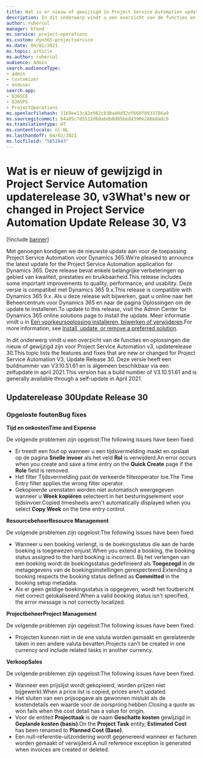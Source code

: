 ```yaml
---
title: Wat is er nieuw of gewijzigd in Project Service Automation updaterelease 30, v3
description: In dit onderwerp vindt u een overzicht van de functies en oplossingen die beschikbaar zijn voor Project Service Automation updaterelease 30, v3.
author: ruhercul
manager: kfend
ms.service: project-operations
ms.custom: dyn365-projectservice
ms.date: 04/01/2021
ms.topic: article
ms.author: ruhercul
audience: Admin
search.audienceType:
- admin
- customizer
- enduser
search.app:
- D365CE
- D365PS
- ProjectOperations
ms.openlocfilehash: 1169ee13c42e982cb30a40d92df660f8933786a9
ms.sourcegitcommit: b4a05c7d5512d60abdb0d05bedd390e288e8adc9
ms.translationtype: HT
ms.contentlocale: nl-NL
ms.lasthandoff: 04/02/2021
ms.locfileid: "5852843"
---
```

# <a name="whats-new-or-changed-in-project-service-automation-update-release-30-v3"></a><span data-ttu-id="22e25-103">Wat is er nieuw of gewijzigd in Project Service Automation updaterelease 30, v3</span><span class="sxs-lookup"><span data-stu-id="22e25-103">What's new or changed in Project Service Automation Update Release 30, V3</span></span>

[!include [banner](../includes/psa-now-project-operations.md)]

<span data-ttu-id="22e25-104">Met genoegen kondigen we de nieuwste update aan voor de toepassing Project Service Automation voor Dynamics 365.</span><span class="sxs-lookup"><span data-stu-id="22e25-104">We’re pleased to announce the latest update for the Project Service Automation application for Dynamics 365.</span></span> <span data-ttu-id="22e25-105">Deze release bevat enkele belangrijke verbeteringen op gebied van kwaliteit, prestaties en bruikbaarheid.</span><span class="sxs-lookup"><span data-stu-id="22e25-105">This release includes some important improvements to quality, performance, and usability.</span></span> <span data-ttu-id="22e25-106">Deze versie is compatibel met Dynamics 365 9.x.</span><span class="sxs-lookup"><span data-stu-id="22e25-106">This release is compatible with Dynamics 365 9.x.</span></span> <span data-ttu-id="22e25-107">Als u deze release wilt bijwerken, gaat u online naar het Beheercentrum voor Dynamics 365 en naar de pagina Oplossingen om de update te installeren.</span><span class="sxs-lookup"><span data-stu-id="22e25-107">To update to this release, visit the Admin Center for Dynamics 365 online solutions page to install the update.</span></span> <span data-ttu-id="22e25-108">Meer informatie vindt u in [Een voorkeursoplossing installeren, bijwerken of verwijderen](https://docs.microsoft.com/power-platform/admin/install-remove-preferred-solution).</span><span class="sxs-lookup"><span data-stu-id="22e25-108">For more information, see [Install, update, or remove a preferred solution](https://docs.microsoft.com/power-platform/admin/install-remove-preferred-solution).</span></span>

<span data-ttu-id="22e25-109">In dit onderwerp vindt u een overzicht van de functies en oplossingen die nieuw of gewijzigd zijn voor Project Service Automation v3, updaterelease 30.</span><span class="sxs-lookup"><span data-stu-id="22e25-109">This topic lists the features and fixes that are new or changed for Project Service Automation V3, Update Release 30.</span></span> <span data-ttu-id="22e25-110">Deze versie heeft een buildnummer van V3.10.51.61 en is algemeen beschikbaar via een zelfupdate in april 2021.</span><span class="sxs-lookup"><span data-stu-id="22e25-110">This version has a build number of V3.10.51.61 and is generally available through a self-update in April 2021.</span></span>

## <a name="update-release-30"></a><span data-ttu-id="22e25-111">Updaterelease 30</span><span class="sxs-lookup"><span data-stu-id="22e25-111">Update Release 30</span></span>

### <a name="bug-fixes"></a><span data-ttu-id="22e25-112">Opgeloste fouten</span><span class="sxs-lookup"><span data-stu-id="22e25-112">Bug fixes</span></span>

<span data-ttu-id="22e25-113">**Tijd en onkosten**</span><span class="sxs-lookup"><span data-stu-id="22e25-113">**Time and Expense**</span></span>

<span data-ttu-id="22e25-114">De volgende problemen zijn opgelost:</span><span class="sxs-lookup"><span data-stu-id="22e25-114">The following issues have been fixed:</span></span>

- <span data-ttu-id="22e25-115">Er treedt een fout op wanneer u een tijdsvermelding maakt en opslaat op de pagina **Snelle invoer** als het veld **Rol** is verwijderd.</span><span class="sxs-lookup"><span data-stu-id="22e25-115">An error occurs when you create and save a time entry on the **Quick Create** page if the **Role** field is removed.</span></span>
- <span data-ttu-id="22e25-116">Het filter Tijdsvermelding past de verkeerde filteroperator toe.</span><span class="sxs-lookup"><span data-stu-id="22e25-116">The Time Entry filter applies the wrong filter operator.</span></span>
- <span data-ttu-id="22e25-117">Gekopieerde urenstaten worden niet automatisch weergegeven wanneer u **Week kopiëren** selecteert in het besturingselement voor tijdsinvoer.</span><span class="sxs-lookup"><span data-stu-id="22e25-117">Copied timesheets aren't automatically displayed when you select **Copy Week** on the time entry control.</span></span>

<span data-ttu-id="22e25-118">**Resourcebeheer**</span><span class="sxs-lookup"><span data-stu-id="22e25-118">**Resource Management**</span></span>

<span data-ttu-id="22e25-119">De volgende problemen zijn opgelost:</span><span class="sxs-lookup"><span data-stu-id="22e25-119">The following issues have been fixed:</span></span>

- <span data-ttu-id="22e25-120">Wanneer u een boeking verlengt, is de boekingsstatus die aan de harde boeking is toegewezen onjuist.</span><span class="sxs-lookup"><span data-stu-id="22e25-120">When you extend a booking, the booking status assigned to the hard booking is incorrect.</span></span> <span data-ttu-id="22e25-121">Bij het verlengen van een boeking wordt de boekingsstatus gedefinieerd als **Toegezegd** in de metagegevens van de boekingsinstellingen gerespecteerd.</span><span class="sxs-lookup"><span data-stu-id="22e25-121">Extending a booking respects the booking status defined as **Committed** in the booking setup metadata.</span></span>
- <span data-ttu-id="22e25-122">Als er geen geldige boekingsstatus is opgegeven, wordt het foutbericht niet correct gelokaliseerd.</span><span class="sxs-lookup"><span data-stu-id="22e25-122">When a valid booking status isn't specified, the error message is not correctly localized.</span></span>

<span data-ttu-id="22e25-123">**Projectbeheer**</span><span class="sxs-lookup"><span data-stu-id="22e25-123">**Project Management**</span></span>

<span data-ttu-id="22e25-124">De volgende problemen zijn opgelost:</span><span class="sxs-lookup"><span data-stu-id="22e25-124">The following issues have been fixed:</span></span>

- <span data-ttu-id="22e25-125">Projecten kunnen niet in de ene valuta worden gemaakt en gerelateerde taken in een andere valuta bevatten.</span><span class="sxs-lookup"><span data-stu-id="22e25-125">Projects can't be created in one currency and include related tasks in another currency.</span></span>

<span data-ttu-id="22e25-126">**Verkoop**</span><span class="sxs-lookup"><span data-stu-id="22e25-126">**Sales**</span></span>

<span data-ttu-id="22e25-127">De volgende problemen zijn opgelost:</span><span class="sxs-lookup"><span data-stu-id="22e25-127">The following issues have been fixed:</span></span>

- <span data-ttu-id="22e25-128">Wanneer een prijslijst wordt gekopieerd, worden prijzen niet bijgewerkt.</span><span class="sxs-lookup"><span data-stu-id="22e25-128">When a price list is copied, prices aren't updated.</span></span>
- <span data-ttu-id="22e25-129">Het sluiten van een prijsopgave als gewonnen mislukt als de kostendetails een waarde voor de oorsprong hebben.</span><span class="sxs-lookup"><span data-stu-id="22e25-129">Closing a quote as won fails when the cost detail has a value for origin.</span></span>
- <span data-ttu-id="22e25-130">Voor de entiteit **Projecttaak** is de naam **Geschatte kosten** gewijzigd in **Geplande kosten (basis)** ​.</span><span class="sxs-lookup"><span data-stu-id="22e25-130">On the **Project Task** entity, **Estimated Cost** has been renamed to **Planned Cost (Base)**.</span></span>
- <span data-ttu-id="22e25-131">Een null-referentie-uitzondering wordt gegenereerd wanneer er facturen worden gemaakt of verwijderd.</span><span class="sxs-lookup"><span data-stu-id="22e25-131">A null reference exception is generated when invoices are created or deleted.</span></span>
